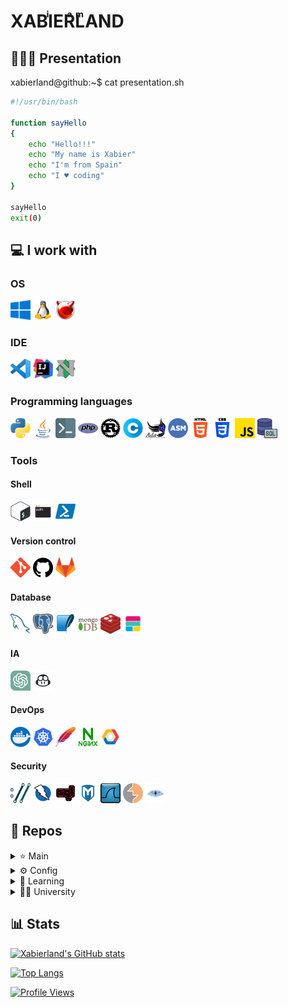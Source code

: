 <!--markdownlint-disable-file MD033-->
<!--markdownlint-disable-file MD045-->
# XABIͥERͣLͫAND

## 🧑🏼‍💻 Presentation

xabierland@github:~$  cat presentation.sh

```bash
#!/usr/bin/bash

function sayHello
{
    echo "Hello!!!"
    echo "My name is Xabier"
    echo "I'm from Spain"
    echo "I ♥ coding"
}

sayHello
exit(0)
```

## 💻 I work with

### OS

<img src="img\os\windows.png"
width="32"
height="32"
title="Windows">
<img src="img\os\linux.png"
width="32"
height="32"
title="GNU/Linux">
<img src="img\os\bsd.png"
width="32"
height="32"
title="BSD">

### IDE

<img src="img\ide\vscode.png"
width="32"
height="32"
title="Visual Studio Code">
<img src="img\ide\intellij.png"
width="32"
height="32"
title="IntelliJ">
<img src="img\ide\nvim.png"
width="32"
height="32"
title="NVim">

### Programming languages

<img src="img\pl\python.png"
width="32"
height="32"
title="Python">
<img src="img\pl\java.png"
width="32"
height="32"
title="Java">
<img src="img\pl\bash.png"
width="32"
height="32"
title="Bash">
<img src="img\pl\php.png"
width="32"
height="32"
title="PHP">
<img src="img\pl\rust.png"
width="32"
height="32"
title="Rust">
<img src="img\pl\c.png"
width="32"
height="32"
title="C">
<img src="img\pl\ada.png"
width="32"
height="32"
title="ADA">
<img src="img\pl\asm.png"
width="32"
height="32"
title="Assembly">
<img src="img\pl\html.png"
width="32"
height="32"
title="HTML">
<img src="img\pl\css.png"
width="32"
height="32"
title="CSS">
<img src="img\pl\js.png"
width="32"
height="32"
title="JavaScript">
<img src="img\pl\sql.png"
width="32"
height="32"
title="SQL">

### Tools

#### Shell

<img src="img\tools\bash.png"
width="32"
height="32"
title="Bash">
<img src="img\tools\zsh.png"
width="32"
height="32"
title="ZSH">
<img src="img\tools\powershell.png"
width="32"
height="32"
title="Powershell">

#### Version control

<img src="img\tools\git.png"
width="32"
height="32"
title="Git">
<img src="img\tools\github.png"
width="32"
height="32"
title="GitHub">
<img src="img\tools\gitlab.png"
width="32"
height="32"
title="GitLab">

#### Database

<img src="img\tools\mysql.png"
width="32"
height="32"
title="MySQL">
<img src="img\tools\postgre.png"
width="32"
height="32"
title="PostgreSQL">
<img src="img\tools\sqlite.png"
width="32"
height="32"
title="SQLite">
<img src="img\tools\mongodb.png"
width="32"
height="32"
title="MongoDB">
<img src="img\tools\redis.png"
width="32"
height="32"
title="Redis">
<img src="img\tools\elk.svg"
width="32"
height="32"
title="ELK">

#### IA

<img src="img\tools\gpt.png"
width="32"
height="32"
title="GPT">
<img src="img\tools\gc.png"
width="32"
height="32"
title="GitHub Copilot">

#### DevOps

<img src="img\tools\docker.png"
width="32"
height="32"
title="Docker">
<img src="img\tools\kubernetes.png"
width="32"
height="32"
title="Kubernetes">
<img src="img\tools\apache.png"
width="32"
height="32"
title="Apache">
<img src="img\tools\nginx.png"
width="32"
height="32"
title="NGINX">
<img src="img\tools\gcp.svg"
width="32"
height="32"
title="Google Cloud Platform">

#### Security

<img src="img\tools\curl.png"
width="32"
height="32"
title="curl">
<img src="img\tools\zap.png"
width="32"
height="32"
title="ZAP">
<img src="img\tools\sqlmap.png"
width="32"
height="32"
title="sqlmap">
<img src="img\tools\mf.png"
width="32"
height="32"
title="Metasploit">
<img src="img\tools\wireshark.png"
width="32"
height="32"
title="Wireshark">
<img src="img\tools\burpsuit.png"
width="32"
height="32"
title="Burpsuit">
<img src="img\tools\nmap.png"
width="32"
height="32"
title="NMAP">

## 📂 Repos

<details>
  <summary>⭐ Main </summary>

[![Readme Card](https://github-readme-stats.vercel.app/api/pin/?username=xabierland&repo=MTProxy&show_icons=true&theme=transparent)](https://github.com/Xabierland/MTProxy)

</details>

<details>
  <summary>⚙ Config </summary>

[![Readme Card](https://github-readme-stats.vercel.app/api/pin/?username=xabierland&repo=dotfiles&show_icons=true&theme=transparent)](https://github.com/Xabierland/dotfiles)

</details>

<details>
    <summary>📓 Learning</summary>

[![Readme Card](https://github-readme-stats.vercel.app/api/pin/?username=xabierland&repo=LeetCode&show_icons=true&theme=transparent)](https://github.com/Xabierland/LeetCode)

[![Readme Card](https://github-readme-stats.vercel.app/api/pin/?username=xabierland&repo=HTB&show_icons=true&theme=transparent)](https://github.com/Xabierland/HTB)

</details>

<details>
<summary>👨‍🎓 University</summary>
<details>
<summary> First </summary>

First quarter

[![Readme Card](https://github-readme-stats.vercel.app/api/pin/?username=xabierland&repo=PB-ADA&show_icons=true&theme=transparent)](https://github.com/Xabierland/PB-ADA)

[![Readme Card](https://github-readme-stats.vercel.app/api/pin/?username=xabierland&repo=PB-Python&show_icons=true&theme=transparent)](https://github.com/Xabierland/PB-Python)

[![Readme Card](https://github-readme-stats.vercel.app/api/pin/?username=xabierland&repo=PDSD-Proyecto&show_icons=true&theme=transparent)](https://github.com/Xabierland/PDSD-Proyecto)

Second quarter

[![Readme Card](https://github-readme-stats.vercel.app/api/pin/?username=xabierland&repo=PMOO&show_icons=true&theme=transparent)](https://github.com/Xabierland/PMOO)

[![Readme Card](https://github-readme-stats.vercel.app/api/pin/?username=xabierland&repo=EC&show_icons=true&theme=transparent)](https://github.com/Xabierland/EC)

</details>
<details>
<summary> Second </summary>

First quarter

[![Readme Card](https://github-readme-stats.vercel.app/api/pin/?username=xabierland&repo=EDA&show_icons=true&theme=transparent)](https://github.com/Xabierland/EDA)

[![Readme Card](https://github-readme-stats.vercel.app/api/pin/?username=xabierland&repo=EDA-LAB&show_icons=true&theme=transparent)](https://github.com/Xabierland/EDA-LAB)

[![Readme Card](https://github-readme-stats.vercel.app/api/pin/?username=xabierland&repo=R&show_icons=true&theme=transparent)](https://github.com/Xabierland/R)

[![Readme Card](https://github-readme-stats.vercel.app/api/pin/?username=xabierland&repo=AC&show_icons=true&theme=transparent)](https://github.com/Xabierland/AC)

Second quarter

[![Readme Card](https://github-readme-stats.vercel.app/api/pin/?username=xabierland&repo=IS&show_icons=true&theme=transparent)](https://github.com/Xabierland/IS)

[![Readme Card](https://github-readme-stats.vercel.app/api/pin/?username=xabierland&repo=IS-Proyecto&show_icons=true&theme=transparent)](https://github.com/Xabierland/IS-Proyecto)

[![Readme Card](https://github-readme-stats.vercel.app/api/pin/?username=xabierland&repo=BD-Proyecto&show_icons=true&theme=transparent)](https://github.com/Xabierland/DB-Proyecto)

[![Readme Card](https://github-readme-stats.vercel.app/api/pin/?username=xabierland&repo=ISO&show_icons=true&theme=transparent)](https://github.com/Xabierland/ISO)

[![Readme Card](https://github-readme-stats.vercel.app/api/pin/?username=xabierland&repo=ISO-Proyecto&show_icons=true&theme=transparent)](https://github.com/Xabierland/ISO-Proyecto)

</details>

<details>
<summary> Third </summary>

First quarter

[![Readme Card](https://github-readme-stats.vercel.app/api/pin/?username=xabierland&repo=SGSSI&show_icons=true&theme=transparent)](https://github.com/Xabierland/SGSSI)

[![Readme Card](https://github-readme-stats.vercel.app/api/pin/?username=xabierland&repo=SGSSI-Proyecto&show_icons=true&theme=transparent)](https://github.com/Xabierland/SGSSI-Proyecto)

[![Readme Card](https://github-readme-stats.vercel.app/api/pin/?username=xabierland&repo=ADSI&show_icons=true&theme=transparent)](https://github.com/Xabierland/ADSI)

[![Readme Card](https://github-readme-stats.vercel.app/api/pin/?username=xabierland&repo=ADSI-Proyecto&show_icons=true&theme=transparent)](https://github.com/Xabierland/ADSI-Proyecto)

[![Readme Card](https://github-readme-stats.vercel.app/api/pin/?username=xabierland&repo=SGI&show_icons=true&theme=transparent)](https://github.com/Xabierland/SGI)

[![Readme Card](https://github-readme-stats.vercel.app/api/pin/?username=xabierland&repo=OP&show_icons=true&theme=transparent)](https://github.com/Xabierland/OP)

Second quarter

[![Readme Card](https://github-readme-stats.vercel.app/api/pin/?username=xabierland&repo=ABD&show_icons=true&theme=transparent)](https://github.com/Xabierland/ABD)

[![Readme Card](https://github-readme-stats.vercel.app/api/pin/?username=xabierland&repo=SW&show_icons=true&theme=transparent)](https://github.com/Xabierland/SW)

[![Readme Card](https://github-readme-stats.vercel.app/api/pin/?username=xabierland&repo=SAD&show_icons=true&theme=transparent)](https://github.com/Xabierland/SAD)

[![Readme Card](https://github-readme-stats.vercel.app/api/pin/?username=xabierland&repo=SAD-Proyecto&show_icons=true&theme=transparent)](https://github.com/Xabierland/SAD-Proyecto)

[![Readme Card](https://github-readme-stats.vercel.app/api/pin/?username=xabierland&repo=GP&show_icons=true&theme=transparent)](https://github.com/Xabierland/GP)

[![Readme Card](https://github-readme-stats.vercel.app/api/pin/?username=xabierland&repo=SGE&show_icons=true&theme=transparent)](https://github.com/Xabierland/SGE)

[![Readme Card](https://github-readme-stats.vercel.app/api/pin/?username=xabierland&repo=SGE-Proyecto&show_icons=true&theme=transparent)](https://github.com/Xabierland/SGE-Proyecto)

</details>
<details>
<summary> Fourth </summary>

First quarter

[![Readme Card](https://github-readme-stats.vercel.app/api/pin/?username=xabierland&repo=AS&show_icons=true&theme=transparent)](https://github.com/Xabierland/AS)

[![Readme Card](https://github-readme-stats.vercel.app/api/pin/?username=xabierland&repo=AS-Proyecto&show_icons=true&theme=transparent)](https://github.com/Xabierland/AS-Proyecto)

Second quarter

</details>
</details>

## 📊 Stats

[![Xabierland's GitHub stats](https://github-readme-stats.vercel.app/api?username=xabierland&hide_rank=true&show_icons=true&include_all_commits=true&theme=transparent&locale=es)](https://github.com/Xabierland)

[![Top Langs](https://github-readme-stats.vercel.app/api/top-langs/?username=xabierland&layout=compact&theme=transparent&locale=es)](https://github.com/Xabierland)

[![Profile Views](https://komarev.com/ghpvc/?username=xabierland&color=blue&style=plastic&label=Visitas)](https://github.com/Xabierland)
